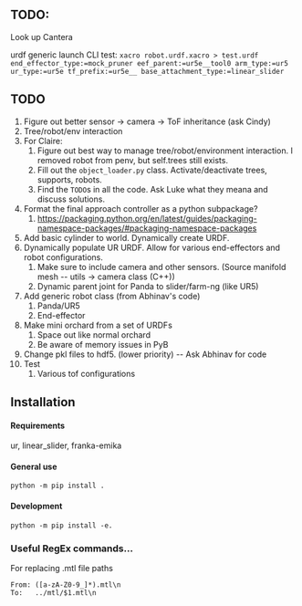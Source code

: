 
## TODO:
Look up Cantera

urdf generic launch CLI test:
`xacro robot.urdf.xacro > test.urdf end_effector_type:=mock_pruner eef_parent:=ur5e__tool0 arm_type:=ur5 ur_type:=ur5e tf_prefix:=ur5e__ base_attachment_type:=linear_slider`

## TODO
1. Figure out better sensor -> camera -> ToF inheritance (ask Cindy)
1. Tree/robot/env interaction
1. For Claire: 
    1. Figure out best way to manage tree/robot/environment interaction. I removed robot from penv, but self.trees still exists. 
    1. Fill out the `object_loader.py` class. Activate/deactivate trees, supports, robots.
    1. Find the `TODO`s in all the code. Ask Luke what they meana and discuss solutions.
1. Format the final approach controller as a python subpackage?
    1. https://packaging.python.org/en/latest/guides/packaging-namespace-packages/#packaging-namespace-packages
1. Add basic cylinder to world. Dynamically create URDF.
1. Dynamically populate UR URDF. Allow for various end-effectors and robot configurations.
    1. Make sure to include camera and other sensors. (Source manifold mesh -- utils -> camera class (C++))
    1. Dynamic parent joint for Panda to slider/farm-ng (like UR5)
1. Add generic robot class (from Abhinav's code)
    1. Panda/UR5
    1. End-effector
1. Make mini orchard from a set of URDFs
    1. Space out like normal orchard
    1. Be aware of memory issues in PyB
1. Change pkl files to hdf5. (lower priority) -- Ask Abhinav for code
1. Test
    1. Various tof configurations

## Installation

#### Requirements
ur, linear_slider, franka-emika

#### General use
```
python -m pip install .
```

#### Development
```
python -m pip install -e.
```


### Useful RegEx commands...
For replacing .mtl file paths
```
From: ([a-zA-Z0-9_]*).mtl\n
To:   ../mtl/$1.mtl\n

```
